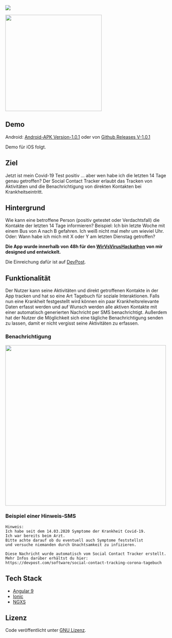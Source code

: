 ![](https://i.ibb.co/TvcGSNx/github.png)

<a href="https://wirvsvirushackathon.org/">
  <img src="https://i.ibb.co/ZzG24xB/Logo-Projekt-01.png" width="300px" height="auto">
</a>

## Demo
Android:
[Android-APK Version-1.0.1](https://drive.google.com/open?id=1yHNAtayV3Q0zx_YLJMP8LQunQYg8Rd7J)
oder von [Github Releases V-1.0.1](https://github.com/tgrassl/Covid19-Social-Contact-Tracker/releases/tag/1.0.1)

Demo für iOS folgt.

## Ziel
Jetzt ist mein Covid-19 Test positiv … aber wen habe ich die letzten 14 Tage genau getroffen? 
Der Social Contact Tracker erlaubt das Tracken von Aktivitäten und die Benachrichtigung von direkten Kontakten bei Krankheitseintritt. 

## Hintergrund
Wie kann eine betroffene Person (positiv getestet oder Verdachtsfall) die Kontakte der letzten 14 Tage informieren? Beispiel: Ich bin letzte Woche mit einem Bus von A nach B gefahren. Ich weiß nicht mal mehr um wieviel Uhr. Oder: Wann habe ich mich mit X oder Y am letzten Dienstag getroffen?

**Die App wurde innerhalb von 48h für den [WirVsVirusHackathon](https://wirvsvirushackathon.org/) von mir designed und entwickelt.**

Die Einreichung dafür ist auf [DevPost](https://devpost.com/software/social-contact-tracking-corona-tagebuch).

## Funktionalität 
Der Nutzer kann seine Aktivitäten und direkt getroffenen Kontakte in der App tracken und hat so eine Art Tagebuch für soziale Interaktionen. Falls nun eine Krankheit festgestellt wird können ein paar Krankheitsrelevante Daten erfasst werden und auf Wunsch werden alle aktiven Kontakte mit einer automatisch generierten Nachricht per SMS benachrichtigt.
Außerdem hat der Nutzer die Möglichkeit sich eine tägliche Benachrichtigung senden zu lassen, damit er nicht vergisst seine Aktivitäten zu erfassen.

### Benachrichtigung
<img src="https://i.ibb.co/M9QrPd0/notify.png" width="500px" height="auto">

### Beispiel einer Hinweis-SMS
```
Hinweis:
Ich habe seit dem 14.03.2020 Symptome der Krankheit Covid-19.
Ich war bereits beim Arzt.
Bitte achte darauf ob du eventuell auch Symptome feststellst 
und versuche niemanden durch Unachtsamkeit zu infizieren.

Diese Nachricht wurde automatisch vom Social Contact Tracker erstellt.
Mehr Infos darüber erhältst du hier: https://devpost.com/software/social-contact-tracking-corona-tagebuch
```

## Tech Stack
- [Angular 9](http://angular.io/)
- [Ionic](https://ionicframework.com/)
- [NGXS](https://www.ngxs.io/)

## Lizenz
Code veröffentlicht unter [GNU Lizenz](https://github.com/tgrassl/Covid19-Social-Contact-Tracker/blob/master/LICENSE).
